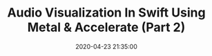 ---
title: 'Audio Visualization In Swift Using Metal & Accelerate (Part 2)'
date: 2020-04-23 21:35:00
description: Project leader on the first ever iOS application used operationally worldwide supporting all air mobility squadrons within the RCAF
link: https://medium.com/@barbulescualex/audio-visualization-in-swift-using-metal-accelerate-part-2-7ec8df4def91
featured_image: '../images/medium/logoPt2.png'
---
